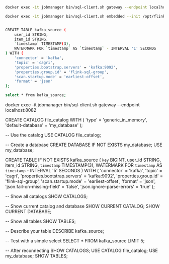
```bash
docker exec -it jobmanager bin/sql-client.sh gateway --endpoint localhost:8082

docker exec -it jobmanager bin/sql-client.sh embedded --init /opt/flink/jobs/table-kafka.sql


CREATE TABLE kafka_source (
    user_id STRING,
    item_id STRING,
    `timestamp` TIMESTAMP(3),
    WATERMARK FOR `timestamp` AS `timestamp` - INTERVAL '1' SECONDS
) WITH (
    'connector' = 'kafka',
    'topic' = 'cagri',
    'properties.bootstrap.servers' = 'kafka:9092',
    'properties.group.id' = 'flink-sql-group',
    'scan.startup.mode' = 'earliest-offset',
    'format' = 'json'
);

select * from kafka_source;

```
























docker exec -it jobmanager bin/sql-client.sh gateway --endpoint localhost:8082

CREATE CATALOG file_catalog WITH (
    'type' = 'generic_in_memory',
    'default-database' = 'my_database'
);

-- Use the catalog
USE CATALOG file_catalog;

-- Create a database
CREATE DATABASE IF NOT EXISTS my_database;
USE my_database;

CREATE TABLE IF NOT EXISTS kafka_source (
    `key` BIGINT,
    user_id STRING,
    item_id STRING,
    `timestamp` TIMESTAMP(3),
    WATERMARK FOR `timestamp` AS `timestamp` - INTERVAL '5' SECONDS
) WITH (
    'connector' = 'kafka',
    'topic' = 'cagri',
    'properties.bootstrap.servers' = 'kafka:9092',
    'properties.group.id' = 'flink-sql-group',
    'scan.startup.mode' = 'earliest-offset',
    'format' = 'json',
    'json.fail-on-missing-field' = 'false',
    'json.ignore-parse-errors' = 'true'
);

-- Show all catalogs
SHOW CATALOGS;

-- Show current catalog and database
SHOW CURRENT CATALOG;
SHOW CURRENT DATABASE;

-- Show all tables
SHOW TABLES;

-- Describe your table
DESCRIBE kafka_source;

-- Test with a simple select
SELECT * FROM kafka_source LIMIT 5;

-- After reconnecting
SHOW CATALOGS;
USE CATALOG file_catalog;
USE my_database;
SHOW TABLES;